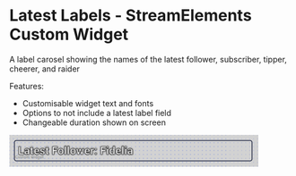 # Latest Labels - StreamElements Custom Widget

A label carosel showing the names of the latest follower, subscriber, tipper, cheerer, and raider

Features:
- Customisable widget text and fonts
- Options to not include a latest label field
- Changeable duration shown on screen

![Donation Goal Widget Preview](/LatestLabels/preview.png?)
